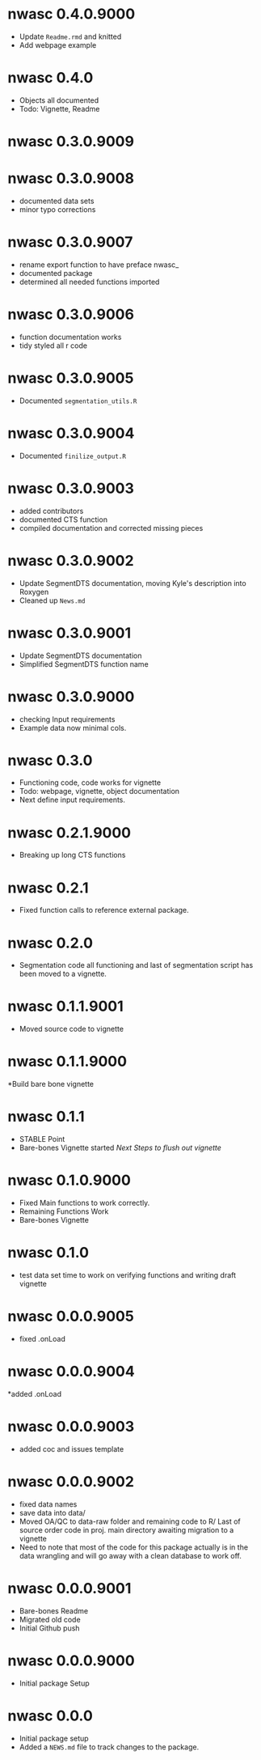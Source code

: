 # nwasc 0.4.0.9000
* Update `Readme.rmd` and knitted
* Add webpage example 

# nwasc 0.4.0
* Objects all documented
* Todo: Vignette, Readme

# nwasc 0.3.0.9009

# nwasc 0.3.0.9008
* documented data sets
* minor typo corrections

# nwasc 0.3.0.9007
* rename export function to have preface nwasc_
* documented package
* determined all needed functions imported

# nwasc 0.3.0.9006
* function documentation works
* tidy styled all r code

# nwasc 0.3.0.9005
* Documented `segmentation_utils.R`

# nwasc 0.3.0.9004
* Documented `finilize_output.R`

# nwasc 0.3.0.9003
* added contributors
* documented CTS function
* compiled documentation and corrected missing pieces


# nwasc 0.3.0.9002
* Update SegmentDTS documentation, moving Kyle's description into Roxygen
* Cleaned up `News.md`

# nwasc 0.3.0.9001
* Update SegmentDTS documentation
* Simplified SegmentDTS function name

# nwasc 0.3.0.9000
* checking Input requirements
* Example data now minimal cols.

# nwasc 0.3.0
* Functioning code, code works for vignette
* Todo: webpage, vignette, object documentation
* Next define input requirements.

# nwasc 0.2.1.9000
* Breaking up long CTS functions

# nwasc 0.2.1
* Fixed function calls to reference external package. 

# nwasc 0.2.0
* Segmentation code all functioning and last of segmentation script has been moved to a vignette.
  
# nwasc 0.1.1.9001
* Moved source code to vignette

# nwasc 0.1.1.9000
  *Build bare bone vignette
  
# nwasc 0.1.1
* STABLE Point
* Bare-bones Vignette started
_Next Steps to flush out vignette_

# nwasc 0.1.0.9000
* Fixed Main functions to work correctly.
* Remaining Functions Work
* Bare-bones Vignette

# nwasc 0.1.0
* test data set time to work on verifying functions and writing draft vignette

# nwasc 0.0.0.9005
* fixed .onLoad

# nwasc 0.0.0.9004
*added .onLoad

# nwasc 0.0.0.9003
* added coc and issues template

# nwasc 0.0.0.9002
* fixed data names
* save data into data/
* Moved OA/QC to data-raw folder and remaining code to R/
  Last of source order code in proj. main directory awaiting migration to a vignette
* Need to note that most of the code for this package actually is in the data wrangling   and will go away with a clean database to work off. 

# nwasc 0.0.0.9001
* Bare-bones Readme
* Migrated old code
* Initial Github push

# nwasc 0.0.0.9000
* Initial package Setup

# nwasc 0.0.0
* Initial package setup
* Added a `NEWS.md` file to track changes to the package.
